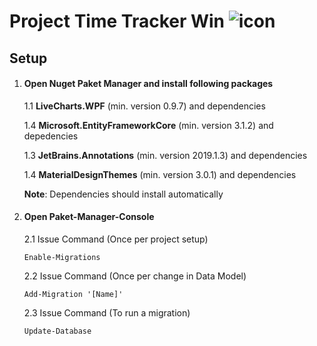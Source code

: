 # Project Time Tracker Win ![icon](https://github.com/noahlehmann/project_time_tracker_win/blob/develop/timer.ico)

## Setup

1. #### Open Nuget Paket Manager and install following packages
   
   1.1 **LiveCharts.WPF** (min. version 0.9.7) and dependencies
   
   1.4 **Microsoft.EntityFrameworkCore** (min. version 3.1.2) and depedencies
   
   1.3 **JetBrains.Annotations** (min. version 2019.1.3) and dependencies
   
   1.4 **MaterialDesignThemes** (min. version 3.0.1) and dependencies

   **Note**: Dependencies should install automatically

2. #### Open Paket-Manager-Console

   2.1 Issue Command (Once per project setup)
	
   ````Script 
   Enable-Migrations
   ````
   
   2.2 Issue Command (Once per change in Data Model)

   ````Script
   Add-Migration '[Name]'
   ````
   
   2.3 Issue Command (To run a migration)
	
   ````Script
   Update-Database
   ````

